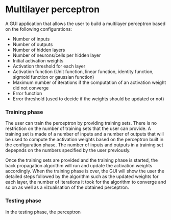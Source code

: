 # Multilayer perceptron
A GUI application that allows the user to build a multilayer perceptron based on the following configurations:

* Number of inputs
* Number of outputs
* Number of hidden layers
* Number of neurons/cells per hidden layer
* Initial activation weights
* Activation threshold for each layer
* Activation function (Unit function, linear function, identity function, sigmoid function or gaussian function)
* Maximum number of iterations if the computation of an activation weight did not converge
* Error function
* Error threshold (used to decide if the weights should be updated or not)

### Training phase
The user can train the perceptron by providing training sets. There is no restriction on the number of training sets that the user can provide. A training set is made of a number of inputs and a number of outputs that will be used to compute the activation weights based on the perceptron built in the configuration phase.
The number of inputs and outputs in a training set depepnds on the numbers specified by the user previously.

Once the training sets are provided and the training phase is started, the back propagation algorithm will run and update the activation weights accordingly. When the training phase is over, the GUI will show the user the detailed steps followed by the algorithm such as the updated weights for each layer, the number of iterations it took for the algorithm to converge and so on as well as a vizualisation of the obtained perceptron.

### Testing phase
In the testing phase, the perceptron
